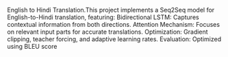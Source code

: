 English to Hindi Translation.This project implements a Seq2Seq model for English-to-Hindi translation, featuring: Bidirectional LSTM: Captures contextual information from both directions. Attention Mechanism: Focuses on relevant input parts for accurate translations.
Optimization: Gradient clipping, teacher forcing, and adaptive learning rates. Evaluation: Optimized using BLEU score
